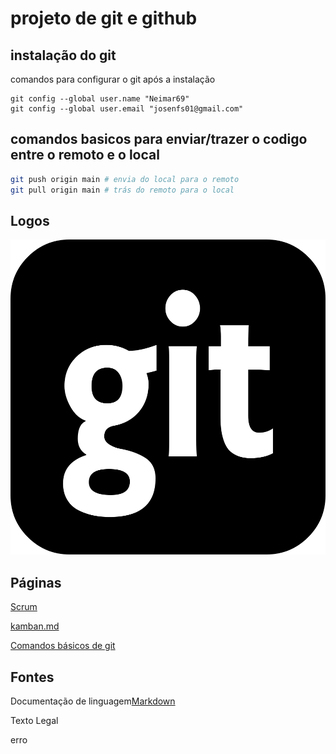 # projeto de git e github
## instalação do git 
comandos para configurar o git após a instalação
```
git config --global user.name "Neimar69"
git config --global user.email "josenfs01@gmail.com"

```

## comandos basicos para enviar/trazer o codigo entre o remoto e o local

```bash
git push origin main # envia do local para o remoto
git pull origin main # trás do remoto para o local

```
## Logos
![Git](Imagens/imagemgit.png)

## Páginas
[Scrum](scrum.md)

[kamban.md](kamban.md)

[Comandos básicos de git](comandos_basicos.md)

## Fontes
Documentação de linguagem[Markdown](https://docs.github.com/pt/get-started/writing-on-github/getting-started-with-writing-and-formatting-on-github/basic-writing-and-formatting-syntax)

Texto Legal


erro
